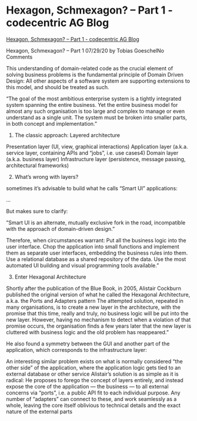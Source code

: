 # Hexagon, Schmexagon? – Part 1 - codecentric AG Blog

[Hexagon, Schmexagon? – Part 1 - codecentric AG Blog](https://blog.codecentric.de/en/2020/07/hexagon-schmexagon-1/)

Hexagon, Schmexagon? – Part 1
07/29/20 by Tobias GoeschelNo Comments

This understanding of domain-related code as the crucial element of solving business problems is the fundamental principle of Domain Driven Design:
All other aspects of a software system are supporting extensions to this model, and should be treated as such.


“The goal of the most ambitious enterprise system is a tightly integrated system spanning the entire business. Yet the entire business model for almost any such organisation is too large and complex to manage or even understand as a single unit. The system must be broken into smaller parts, in both concept and implementation.”


1. The classic approach: Layered architecture

Presentation layer (UI, view, graphical interactions)
Application layer (a.k.a. service layer, containing APIs and “jobs”, i.e. use cases4)
Domain layer (a.k.a. business layer)
Infrastructure layer (persistence, message passing, architectural frameworks)

2. What’s wrong with layers?

sometimes it’s advisable to build what he calls “Smart UI” applications:

...

But makes sure to clarify:

”Smart UI is an alternate, mutually exclusive fork in the road, incompatible with the approach of domain-driven design.”



Therefore, when circumstances warrant:
Put all the business logic into the user interface. Chop the application into small functions and implement them as separate user interfaces, embedding the business rules into them. Use a relational database as a shared repository of the data. Use the most automated UI building and visual programming tools available.”


3. Enter Hexagonal Architecture

Shortly after the publication of the Blue Book, in 2005, Alistair Cockburn published the original version of what he called the Hexagonal Architecture, a.k.a. the Ports and Adapters pattern
The attempted solution, repeated in many organisations, is to create a new layer in the architecture, with the promise that this time, really and truly, no business logic will be put into the new layer. However, having no mechanism to detect when a violation of that promise occurs, the organisation finds a few years later that the new layer is cluttered with business logic and the old problem has reappeared.”


He also found a symmetry between the GUI and another part of the application, which corresponds to the infrastructure layer:


An interesting similar problem exists on what is normally considered “the other side” of the application, where the application logic gets tied to an external database or other service
Alistair’s solution is as simple as it is radical: He proposes to forego the concept of layers entirely, and instead expose the core of the application — the business — to all external concerns via “ports”, i.e. a public API fit to each individual purpose. Any number of “adapters” can connect to these, and work seamlessly as a whole, leaving the core itself oblivious to technical details and the exact nature of the external parts
